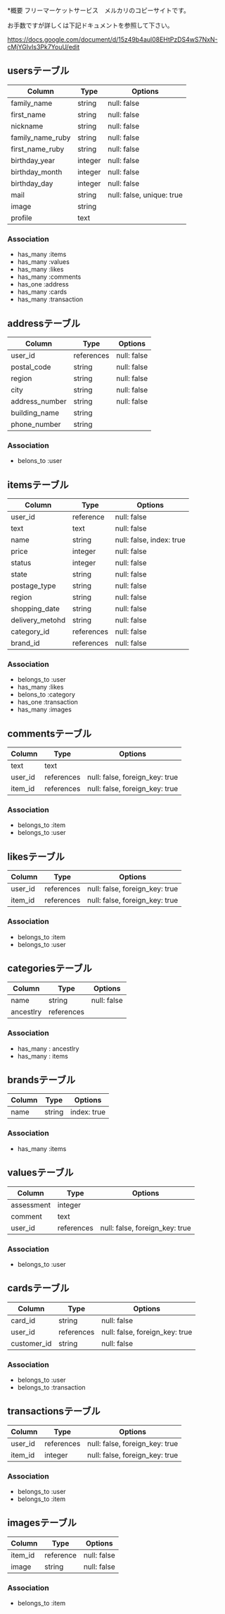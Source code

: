 *概要
フリーマーケットサービス　メルカリのコピーサイトです。

お手数ですが詳しくは下記ドキュメントを参照して下さい。

https://docs.google.com/document/d/15z49b4aul08EHtPzDS4wS7NxN-cMjYGIvIs3Pk7YouU/edit

## usersテーブル
|Column|Type|Options|
|------|----|-------|
|family_name|string|null: false|
|first_name|string|null: false|
|nickname|string|null: false|
|family_name_ruby|string|null: false|
|first_name_ruby|string|null: false|
|birthday_year|integer|null: false| 
|birthday_month|integer|null: false|
|birthday_day|integer|null: false|
|mail|string|null: false, unique: true|
|image|string|
|profile|text|

### Association
- has_many :items
- has_many :values
- has_many :likes
- has_many :comments
- has_one :address
- has_many :cards
- has_many :transaction


## addressテーブル
|Column|Type|Options|
|------|----|-------|
|user_id|references|null: false|
|postal_code|string|null: false|
|region|string|null: false|
|city|string|null: false|
|address_number|string|null: false|
|building_name|string|
|phone_number|string|

### Association
- belons_to :user

## itemsテーブル

|Column|Type|Options|
|------|----|-------|
|user_id|reference|null: false|
|text|text|null: false|
|name|string|null: false, index: true|
|price|integer|null: false|
|status|integer|null: false|
|state|string|null: false|
|postage_type|string|null: false|
|region|string|null: false|
|shopping_date|string|null: false|
|delivery_metohd|string|null: false|
|category_id|references|null: false|
|brand_id|references|null: false|

### Association
- belongs_to :user
- has_many :likes
- belons_to :category
- has_one :transaction
- has_many :images

## commentsテーブル

|Column|Type|Options|
|------|----|-------|
|text|text|
|user_id|references|null: false, foreign_key: true|
|item_id|references|null: false, foreign_key: true|

### Association
- belongs_to :item
- belongs_to :user

## likesテーブル

|Column|Type|Options|
|------|----|-------|
|user_id|references|null: false, foreign_key: true|
|item_id|references|null: false, foreign_key: true|

### Association
- belongs_to :item
- belongs_to :user

## categoriesテーブル

|Column|Type|Options|
|------|----|-------|
|name|string|null: false|
|ancestlry|references|

### Association
- has_many : ancestlry
- has_many : items

## brandsテーブル

|Column|Type|Options|
|------|----|-------|
|name|string|index: true|

### Association
- has_many :items


## valuesテーブル

|Column|Type|Options|
|------|----|-------|
|assessment|integer|
|comment|text|
|user_id|references|null: false, foreign_key: true|

### Association
- belongs_to :user

## cardsテーブル

|Column|Type|Options|
|------|----|-------|
|card_id|string|null: false|
|user_id|references|null: false, foreign_key: true|
|customer_id|string|null: false|

### Association
- belongs_to :user
- belongs_to :transaction

## transactionsテーブル

|Column|Type|Options|
|------|----|-------|
|user_id|references|null: false, foreign_key: true|
|item_id|integer|null: false, foreign_key: true|

### Association
- belongs_to :user
- belongs_to :item

## imagesテーブル

|Column|Type|Options|
|------|----|-------|
|item_id|reference|null: false|
|image|string|null: false|

### Association
- belongs_to :item
